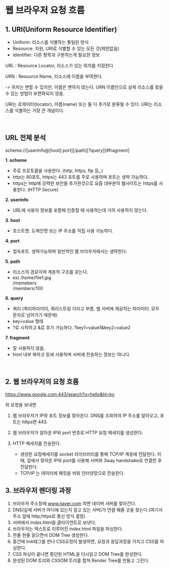 # 웹 브라우저 요청 흐름

## **1. URI(Uniform Resource Identifier)**

- Uniform: 리소스를 식별하는 통일된 방식
- Resource: 자원, URI로 식별할 수 있는 모든 것(제한없음)
- Identifier: 다른 항목과 구분하는게 필요한 정보

URL : Resource Locator, 리소스가 있는 위치를 지정한다

URN : Resource Name, 리소스에 이름을 부여한다.

-> 위치는 변할 수 있지만, 이름은 변하지 않는다. URN 이름만으로 실제 리소스를 찾을 수 있는 방법이 보편화되지 않음.

URI는 로케이터(locator), 이름(name) 또는 둘 다 추가로 분류될 수 있다. URI는 리소스를 식별하는 가장 큰 개념이다.

<br>

## URL 전체 분석

scheme://[userinfo@]host[:port][/path][?query][#fragment]

**1. scheme**

- 주로 프로토콜을 사용한다. (http, https, ftp 등,,)
- http는 80포트, https는 443 포트를 주로 사용하며 포트는 생략 가능하다.
- https는 http에 강력한 보안을 추가한것으로 요즘 대부분의 웹사이트는 https를 사용한다. (HTTP Secure)

**2. userinfo**

- URL에 사용자 정보를 포함해 인증할 때 사용하는데 거의 사용하지 않는다.

**3. host**

- 호스트명. 도메인명 또는 IP 주소를 직접 사용 가능하다.

**4. port**

- 접속포트. 생략가능하며 일반적인 웹 브라우저에서는 생략한다.

**5. path**

- 리소스의 경로이며 계층적 구조를 갖는다.
- ex) /home/file1.jpg  
   /memebers  
   /members/100

**6. query**

- 쿼리 (쿼리파라미터, 쿼리스트링 이라고 부름. 웹 서버에 제공하는 파라미터. 모두 문자로 넘어가기 때문에)
- key=value 형태
- ?로 시작하고 &로 추가 가능하다.
  ?key1=value1&key2=value2

**7. fragment**

- 잘 사용하지 않음.
- html 내부 북마크 등에 사용하며 서버에 전송하는 정보는 아니다.

<br>

## **2. 웹 브라우저의 요청 흐름**

https://www.google.com:443/search?q=hello&hl=ko

위 요청을 보내면

1. 웹 브라우저가 IP와 포트 정보를 찾아온다.
   DNS를 조회하여 IP 주소를 알아오고, 포트는 https면 443.

2. 웹 브라우저가 알아온 IP와 port 번호로 HTTP 요청 메세지를 생성한다.

3. HTTP 메세지를 전송한다.

   - 생성한 요청메세지를 socket 라이브러리를 통해 TCP/IP 계층에 전달한다.
     이때, 앞에서 찾아온 IP와 port를 사용해 서버와 3way handshake로 연결한 후 전달한다.
   - TCP/IP 는 데이터에 패킷을 씌워 인터넷망으로 전송한다.

## **3. 브라우저 렌더링 과정**

1. 브라우저 주소창에 www.naver.com 치면 네이버 서버를 찾아간다.
2. DNS(실제 서버가 어디에 있는지 알고 있는 서버)가 연결 해줄 곳을 찾는다.(여기서 주소 앞에 http,https로 통신 방식 결정)
3. 서버에서 index.html을 클라이언트로 보낸다.
4. 브라우저는 텍스트로 이루어진 index.html 파일을 파싱한다.
5. 한줄 한줄 읽으면서 DOM Tree 생성한다.
6. 중간에 link태그를 만나 CSS요청이 발생하면, 요청과 응답과정을 거치고 CSS를 파싱한다.
7. CSS 파싱이 끝나면 중단된 HTML을 다시읽고 DOM Tree를 완성한다.
8. 완성된 DOM 트리와 CSSOM 트리를 합쳐 Render Tree를 만들고 그린다.
